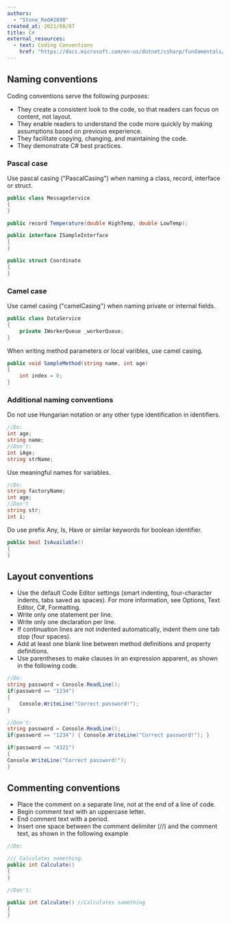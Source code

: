 ```yaml
---
authors:
  - "Stone_Red#2890"
created_at: 2021/08/07
title: C#
external_resources:
  - text: Coding Conventions
    href: "https://docs.microsoft.com/en-us/dotnet/csharp/fundamentals/coding-style/coding-conventions"
---
```


## Naming conventions

Coding conventions serve the following purposes:

- They create a consistent look to the code, so that readers can focus on content, not layout.
- They enable readers to understand the code more quickly by making assumptions based on previous experience.
- They facilitate copying, changing, and maintaining the code.
- They demonstrate C# best practices.

### Pascal case

Use pascal casing ("PascalCasing") when naming a class, record, interface or struct.

```cs
public class MessageService
{
}
```

```cs
public record Temperature(double HighTemp, double LowTemp);
```

```cs
public interface ISampleInterface
{
}
```

```cs
public struct Coordinate
{
}
```

### Camel case

Use camel casing ("camelCasing") when naming private or internal fields.

```cs
public class DataService
{
    private IWorkerQueue _workerQueue;
}
```

When writing method parameters or local varibles, use camel casing.

```cs
public void SampleMethod(string name, int age)
{
    int index = 0;
}
```

### Additional naming conventions

Do not use Hungarian notation or any other type identification in identifiers.

```cs
//Do:
int age;
string name;
//Don't:
int iAge;
string strName;
```

Use meaningful names for variables.

```cs
//Do:
string factoryName;
int age;
//Don't
string str;
int i;
```

Do use prefix Any, Is, Have or similar keywords for boolean identifier.

```cs
public bool IsAvailable()
{
}
```

## Layout conventions

- Use the default Code Editor settings (smart indenting, four-character indents, tabs saved as spaces). For more information, see Options, Text Editor, C#, Formatting.
- Write only one statement per line.
- Write only one declaration per line.
- If continuation lines are not indented automatically, indent them one tab stop (four spaces).
- Add at least one blank line between method definitions and property definitions.
- Use parentheses to make clauses in an expression apparent, as shown in the following code.

```cs
//Do:
string password = Console.ReadLine();
if(password == "1234")
{
    Console.WriteLine("Correct password!");
}

//Don't:
string password = Console.ReadLine();
if(password == "1234") { Console.WriteLine("Correct password!"); }

if(password == "4321") 
{ 
Console.WriteLine("Correct password!"); 
}
```

## Commenting conventions

- Place the comment on a separate line, not at the end of a line of code.
- Begin comment text with an uppercase letter.
- End comment text with a period.
- Insert one space between the comment delimiter (//) and the comment text, as shown in the following example

```cs
//Do:

/// Calculates something.
public int Calculate()
{
}

//Don't:

public int Calculate() //Calculates something
{
}
```
